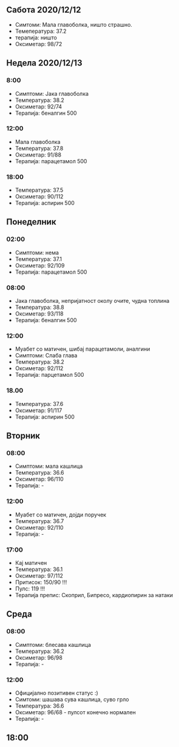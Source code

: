 ## Сабота 2020/12/12
 * Симтоми: Мала главоболка, ништо страшно.
 * Темепература: 37.2
 * терапија: ништо
 * Оксиметар: 98/72

## Недела 2020/12/13
### 8:00
* Симптоми: Јака главоболка 
* Температура: 38.2
* Оксиметар: 92/74
* Терапија: беналгин 500

### 12:00
* Мала главоболка
* Температура: 37.8
* Оксиметар: 91/88
* Терапија: парацетамол 500

### 18:00
* Температура: 37.5
* Оксиметар: 90/112
* Терапија: аспирин 500

## Понеделник

### 02:00
* Симптоми: нема
* Температура: 37.1
* Оксиметар: 92/109
* Терапија: парацетамол 500

### 08:00
* Јака главоболка, непријатност околу очите, чудна топлина
* Температура: 38.8
* Оксиметар: 93/118
* Терапија: беналгин 500

### 12:00
* Муабет со матичен, шибај парацетамоли, аналгини
* Симптоми: Слаба глава
* Температура: 38.2
* Оксиметар: 92/112
* Терапија: парцетамол 500

### 18.00
* Температура: 37.6
* Оксиметар: 91/117
* Терапија: аспирин 500

## Вторник
### 08:00
* Симптоми: мала кашлица
* Температура: 36.6
* Оксиметар: 96/110
* Терапија: -

### 12:00
* Муабет со матичен, дојди поручек
* Температура: 36.7
* Оксиметар: 92/110
* Терапија: -

### 17:00
* Кај матичен
* Температура: 36.1
* Оксиметар: 97/112
* Притисок: 150/90 !!!
* Пулс: 119 !!!
* Терапија препис: Скоприл, Бипресо, кардиопирин за натаки

## Среда
### 08:00
* Симптоми: блесава кашлица
* Температура: 36.2
* Оксиметар: 96/98
* Терапија: -

### 12:00
* Официјално позитивен статус :)
* Симтоми: шашава сува кашлица, суво грло
* Температура: 36.6
* Оксиметар: 96/68 - пулсот конечно нормален
* Терапија: -

## 18:00